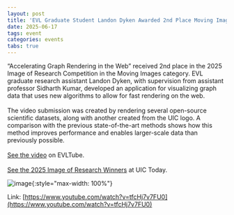 ```yaml
---
layout: post
title: 'EVL Graduate Student Landon Dyken Awarded 2nd Place Moving Image 2025 Image of Research Competition'
date: 2025-06-17
tags: event
categories: events
tabs: true
---
```


&ldquo;Accelerating Graph Rendering in the Web&rdquo; received 2nd place in the 2025 Image of Research Competition in the Moving Images category.  EVL graduate research assistant Landon Dyken, with supervision from assistant professor Sidharth Kumar, developed an application for visualizing graph data that uses new algorithms to allow for fast rendering on the web.<br><br>
The video submission was created by rendering several open-source scientific datasets, along with another created from the UIC logo. A comparison with the previous state-of-the-art methods shows how this method improves performance and enables larger-scale data than previously possible.<br><br>
<a href="https://www.youtube.com/watch?v=tfcHj7v7FU0">See the video</a> on EVLTube.<br><br>
<a href="https://today.uic.edu/see-the-2025-image-of-research-winners/">See the 2025 Image of Research Winners</a> at UIC Today.

![image](https://www.evl.uic.edu/output/originals/ldyken_imageofresearch.png-srcw.jpg){:style="max-width: 100%"}


Link: [https://www.youtube.com/watch?v=tfcHj7v7FU0](https://www.youtube.com/watch?v=tfcHj7v7FU0)
